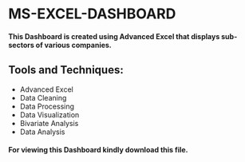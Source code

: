 # MS-EXCEL-DASHBOARD

#### This Dashboard is created using Advanced Excel that displays sub-sectors of various companies.


## Tools and Techniques:

* Advanced Excel
* Data Cleaning
* Data Processing
* Data Visualization
* Bivariate Analysis
* Data Analysis

#### For viewing this Dashboard kindly download this file.
